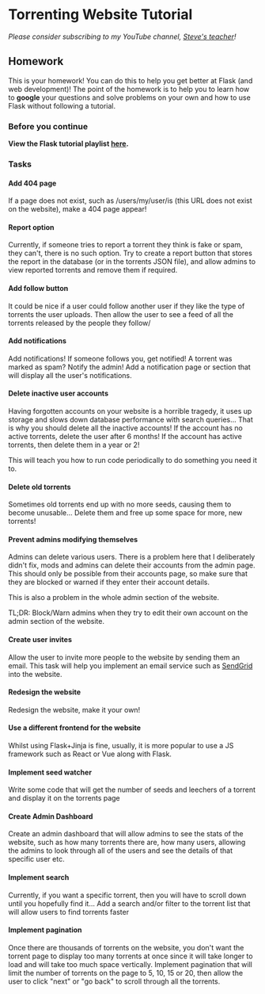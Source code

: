 # Torrenting Website Tutorial

_Please consider subscribing to my YouTube channel, [Steve's teacher](https://www.youtube.com/stevesteacher)!_

## Homework

This is your homework! You can do this to help you get better at Flask (and web development)! The point of the homework is to help you to learn how to **google** your questions and solve problems on your own and how to use Flask without following a tutorial.

### Before you continue

**View the Flask tutorial playlist [here](https://youtube.com/playlist?list=PLYBJzqz8zpWbW_H3YRxIxdVUv-OEgHlOB).**

### Tasks

#### Add 404 page

If a page does not exist, such as /users/my/user/is (this URL does not exist on the website), make a 404 page appear!

#### Report option

Currently, if someone tries to report a torrent they think is fake or spam, they can't, there is no such option. Try to create a report button that stores the report in the database (or in the torrents JSON file), and allow admins to view reported torrents and remove them if required.

#### Add follow button

It could be nice if a user could follow another user if they like the type of torrents the user uploads. Then allow the user to see a feed of all the torrents released by the people they follow/

#### Add notifications

Add notifications! If someone follows you, get notified! A torrent was marked as spam? Notify the admin! Add a notification page or section that will display all the user's notifications.

#### Delete inactive user accounts

Having forgotten accounts on your website is a horrible tragedy, it uses up storage and slows down database performance with search queries... That is why you should delete all the inactive accounts! If the account has no active torrents, delete the user after 6 months! If the account has active torrents, then delete them in a year or 2!

This will teach you how to run code periodically to do something you need it to.

#### Delete old torrents

Sometimes old torrents end up with no more seeds, causing them to become unusable... Delete them and free up some space for more, new torrents!

#### Prevent admins modifying themselves

Admins can delete various users. There is a problem here that I deliberately didn't fix, mods and admins can delete their accounts from the admin page. This should only be possible from their accounts page, so make sure that they are blocked or warned if they enter their account details.

This is also a problem in the whole admin section of the website.

TL;DR: Block/Warn admins when they try to edit their own account on the admin section of the website.

#### Create user invites

Allow the user to invite more people to the website by sending them an email. This task will help you implement an email service such as [SendGrid](https://app.sendgrid.com) into the website.

#### Redesign the website

Redesign the website, make it your own!

#### Use a different frontend for the website

Whilst using Flask+Jinja is fine, usually, it is more popular to use a JS framework such as React or Vue along with Flask.

#### Implement seed watcher

Write some code that will get the number of seeds and leechers of a torrent and display it on the torrents page

#### Create Admin Dashboard

Create an admin dashboard that will allow admins to see the stats of the website, such as how many torrents there are, how many users, allowing the admins to look through all of the users and see the details of that specific user etc.

#### Implement search

Currently, if you want a specific torrent, then you will have to scroll down until you hopefully find it... Add a search and/or filter to the torrent list that will allow users to find torrents faster

#### Implement pagination

Once there are thousands of torrents on the website, you don't want the torrent page to display too many torrents at once since it will take longer to load and will take too much space vertically. Implement pagination that will limit the number of torrents on the page to 5, 10, 15 or 20, then allow the user to click "next" or "go back" to scroll through all the torrents.
